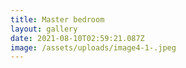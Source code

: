 ```yaml
---
title: Master bedroom
layout: gallery
date: 2021-08-10T02:59:21.087Z
image: /assets/uploads/image4-1-.jpeg
---
```

